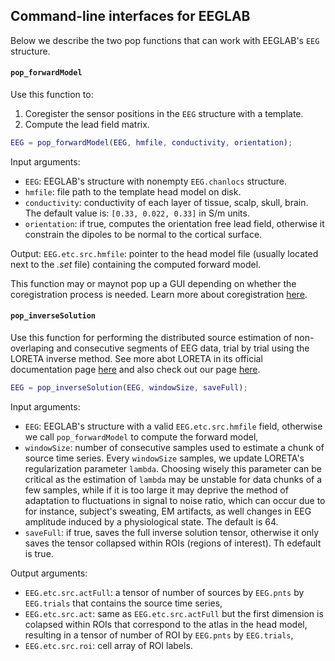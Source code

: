 ## Command-line interfaces for EEGLAB
Below we describe the two pop functions that can work with EEGLAB's `EEG` structure.

#### `pop_forwardModel`
Use this function to: 
1. Coregister the sensor positions in the `EEG` structure with a template.
2. Compute the lead field matrix.

```matlab
EEG = pop_forwardModel(EEG, hmfile, conductivity, orientation);
```
Input arguments:

* `EEG`: EEGLAB's structure with nonempty `EEG.chanlocs` structure.
* `hmfile`: file path to the template head model on disk.
* `conductivity`: conductivity of each layer of tissue, scalp, skull, brain. The default value is: `[0.33, 0.022, 0.33]` in S/m units.
* `orientation`: if true, computes the orientation free lead field, otherwise it constrain the dipoles to be normal to the cortical surface.

Output:
`EEG.etc.src.hmfile`: pointer to the head model file (usually located next to the *.set* file) containing the computed forward model.

This function may or maynot pop up a GUI depending on whether the coregistration process is needed. Learn more about coregistration [here]((https://github.com/aojeda/headModel/blob/master/doc/coregistration.md)).

#### `pop_inverseSolution`
Use this function for performing the distributed source estimation of non-overlaping and consecutive segments of EEG data, trial by trial using the LORETA inverse method. See more abot LORETA in its official documentation page [here](http://www.uzh.ch/keyinst/loreta.htm) and also check out our page [here](https://github.com/aojeda/headModel/blob/master/doc/loreta.md).

```matlab
EEG = pop_inverseSolution(EEG, windowSize, saveFull);
```

Input arguments:

* `EEG`: EEGLAB's structure with a valid `EEG.etc.src.hmfile` field, otherwise we call `pop_forwardModel` to compute the forward model,
* `windowSize`: number of consecutive samples used to estimate a chunk of source time series. Every `windowSize` samples, we update LORETA's regularization parameter `lambda`. Choosing wisely this parameter can be critical as the estimation of `lambda` may be unstable for data chunks of a few samples, while if it is too large it may deprive the method of adaptation to fluctuations in signal to noise ratio, which can occur due to for instance, subject's sweating, EM artifacts, as well changes in EEG amplitude induced by a physiological state. The default is 64.
* `saveFull`: if true, saves the full inverse solution tensor, otherwise it only saves the tensor collapsed within ROIs (regions of interest). Th edefault is true.

Output arguments:

* `EEG.etc.src.actFull`: a tensor of number of sources by `EEG.pnts` by `EEG.trials` that contains the source time series,
* `EEG.etc.src.act`: same as `EEG.etc.src.actFull` but the first dimension is colapsed within ROIs that correspond to the atlas in the head model, resulting in a tensor of number of ROI by `EEG.pnts` by `EEG.trials`,
* `EEG.etc.src.roi`: cell array of ROI labels. 
